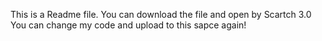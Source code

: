 This is a Readme file.
You can download the file and open by Scartch 3.0
You can change my code and upload to this sapce again!
